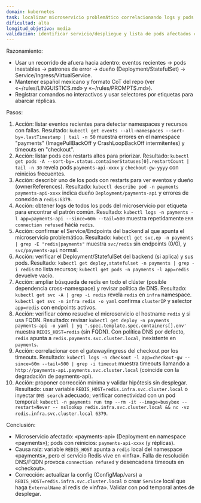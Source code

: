 ```yaml
---
domain: kubernetes
task: localizar microservicio problemático correlacionando logs y pods en múltiples namespaces
dificultad: alta
longitud_objetivo: media
validacion: identificar servicio/despliegue y lista de pods afectados con ventana temporal y patrón de error
---
```


Razonamiento:
- Usar un recorrido de afuera hacia adentro: eventos recientes → pods inestables → patrones de error → dueño (Deployment/StatefulSet) → Service/Ingress/VirtualService.
- Mantener español mexicano y formato CoT del repo (ver «~/rules/LINGUISTICS.md» y «~/rules/PROMPTS.md»).
- Registrar comandos no interactivos y usar selectores por etiquetas para abarcar réplicas.

Pasos:
1) Acción: listar eventos recientes para detectar namespaces y recursos con fallas.
   Resultado: `kubectl get events --all-namespaces --sort-by=.lastTimestamp | tail -n 50` muestra errores en el namespace "payments" (ImagePullBackOff y CrashLoopBackOff intermitentes) y timeouts en "checkout".
2) Acción: listar pods con restarts altos para priorizar.
   Resultado: `kubectl get pods -A --sort-by=.status.containerStatuses[0].restartCount | tail -n 30` revela pods `payments-api-xxxx` y `checkout-gw-yyyy` con reinicios frecuentes.
3) Acción: describir uno de los pods con restarts para ver eventos y dueño (ownerReferences).
   Resultado: `kubectl describe pod -n payments payments-api-xxxx` indica dueño `Deployment/payments-api` y errores de conexión a `redis:6379`.
4) Acción: obtener logs de todos los pods del microservicio por etiqueta para encontrar el patrón común.
   Resultado: `kubectl logs -n payments -l app=payments-api --since=60m --tail=500` muestra repetidamente `ERR connection refused` hacia `redis`.
5) Acción: confirmar el Service/Endpoints del backend al que apunta el microservicio problemático.
   Resultado: `kubectl get svc,ep -n payments | grep -E "redis|payments"` muestra `svc/redis` sin endpoints (0/0), y `svc/payments-api` normal.
6) Acción: verificar el Deployment/StatefulSet del backend (si aplica) y sus pods.
   Resultado: `kubectl get deploy,statefulset -n payments | grep -i redis` no lista recursos; `kubectl get pods -n payments -l app=redis` devuelve vacío.
7) Acción: ampliar búsqueda de redis en todo el clúster (posible dependencia cross-namespace) y revisar política de DNS.
   Resultado: `kubectl get svc -A | grep -i redis` revela `redis` en `infra` namespace. `kubectl get svc -n infra redis -o yaml` confirma `clusterIP` y selector `app=redis` con endpoints activos.
8) Acción: verificar cómo resuelve el microservicio el hostname `redis` y si usa FQDN.
   Resultado: revisar `kubectl get deploy -n payments payments-api -o yaml | yq '.spec.template.spec.containers[].env'` muestra `REDIS_HOST=redis` (sin FQDN). Con política DNS por defecto, `redis` apunta a `redis.payments.svc.cluster.local`, inexistente en `payments`.
9) Acción: correlacionar con el gateway/ingress del checkout por los timeouts.
   Resultado: `kubectl logs -n checkout -l app=checkout-gw --since=60m --tail=500 | grep -i timeout` muestra timeouts llamando a `http://payments-api.payments.svc.cluster.local` (coincide con la degradación de payments-api).
10) Acción: proponer corrección mínima y validar hipótesis sin desplegar.
    Resultado: usar variable `REDIS_HOST=redis.infra.svc.cluster.local` o inyectar `DNS search` adecuado; verificar conectividad con un pod temporal: `kubectl -n payments run tmp --rm -it --image=busybox --restart=Never -- nslookup redis.infra.svc.cluster.local && nc -vz redis.infra.svc.cluster.local 6379`.

Conclusión:
- Microservicio afectado: «payments-api» (Deployment en namespace «payments»); pods con reinicios: `payments-api-xxxx` (y réplicas). 
- Causa raíz: variable `REDIS_HOST` apunta a `redis` local del namespace «payments», pero el servicio Redis vive en «infra». Falla de resolución DNS/FQDN provoca `connection refused` y desencadena timeouts en «checkout».
- Corrección: actualizar la config (ConfigMap/vars) a `REDIS_HOST=redis.infra.svc.cluster.local` o crear `Service` local que haga `ExternalName` al redis de «infra». Validar con pod temporal antes de desplegar.

